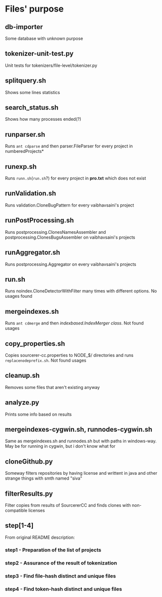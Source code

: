 # Files' purpose

## db-importer

Some database with unknown purpose

## tokenizer-unit-test.py

Unit tests for tokenizers/file-level/tokenizer.py

## splitquery.sh

Shows some lines statistics

## search\_status.sh

Shows how many processes ended(?)

## runparser.sh

Runs `ant cdparse` and then parser.FileParser for every project in numberedProjects\*

## runexp.sh

Runs `runn.sh`(`run.sh`?) for every project in **pro.txt** which does not exist

## runValidation.sh

Runs validation.CloneBugPattern for every vaibhavsaini's project

## runPostProcessing.sh

Runs postprocessing.ClonesNamesAssembler and postprocessing.ClonesBugsAssembler on vaibhavsaini's projects

## runAggregator.sh

Runs postprocessing.Aggregator on every vaibhavsaini's projects

## run.sh

Runs noindex.CloneDetectorWithFilter many times with different options. No usages found

## mergeindexes.sh

Runs `ant cdmerge` and then *indexbased.IndexMerger class*. Not found usages

## copy\_properties.sh

Copies sourcerer-cc.properties to NODE\_$/ directories and runs `replacenodeprefix.sh`. Not found usages

## cleanup.sh

Removes some files that aren't existing anyway

## analyze.py

Prints some info based on results

## mergeindexes-cygwin.sh, runnodes-cygwin.sh

Same as mergeindexes.sh and runnodes.sh but with paths in windows-way. May be for running in cygwin, but i don't know what for

## cloneGithub.py

Someway filters repositories by having license and writtent in java and other strange things with smth named "siva"

## filterResults.py

Filter copies from results of SourcererCC and finds clones with non-compatible licenses

## step\[1-4\]

From original README description:

### step1 - Preparation of the list of projects
### step2 - Assurance of the result of tokenization
### step3 - Find file-hash distinct and unique files
### step4 - Find token-hash distinct and unique files
